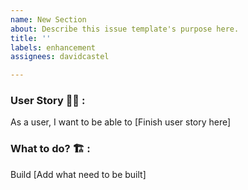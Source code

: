 ```yaml
---
name: New Section
about: Describe this issue template's purpose here.
title: ''
labels: enhancement
assignees: davidcastel

---
```


### User Story 🤸‍♂️ : 
As a user, I want to be able to [Finish user story here]

### What to do? 🏗️ : 
Build [Add what need to be built]
